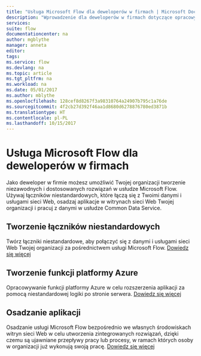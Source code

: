 ```yaml
---
title: "Usługa Microsoft Flow dla deweloperów w firmach | Microsoft Docs"
description: "Wprowadzenie dla deweloperów w firmach dotyczące opracowywania pod kątem usługi Microsoft Flow."
services: 
suite: flow
documentationcenter: na
author: mgblythe
manager: anneta
editor: 
tags: 
ms.service: flow
ms.devlang: na
ms.topic: article
ms.tgt_pltfrm: na
ms.workload: na
ms.date: 05/01/2017
ms.author: mblythe
ms.openlocfilehash: 128cef8d8267f3a98310764a24907b795c1a76de
ms.sourcegitcommit: 4f2cb27d392f46aa1d8680d6278876780ed3871b
ms.translationtype: HT
ms.contentlocale: pl-PL
ms.lasthandoff: 10/15/2017
---
```

# <a name="microsoft-flow-for-enterprise-developers"></a>Usługa Microsoft Flow dla deweloperów w firmach
Jako deweloper w firmie możesz umożliwić Twojej organizacji tworzenie niezawodnych i dostosowanych rozwiązań w usłudze Microsoft Flow. Używaj łączników niestandardowych, które łączą się z Twoimi danymi i usługami sieci Web, osadzaj aplikacje w witrynach sieci Web Twojej organizacji i pracuj z danymi w usłudze Common Data Service.

## <a name="build-custom-connectors"></a>Tworzenie łączników niestandardowych
Twórz łączniki niestandardowe, aby połączyć się z danymi i usługami sieci Web Twojej organizacji za pośrednictwem usługi Microsoft Flow. [Dowiedz się więcej](register-custom-api.md)

## <a name="build-azure-functions"></a>Tworzenie funkcji platformy Azure
Opracowywanie funkcji platformy Azure w celu rozszerzenia aplikacji za pomocą niestandardowej logiki po stronie serwera. [Dowiedz się więcej](https://powerapps.microsoft.com/blog/using-azure-functions-in-powerapps/)

## <a name="embed-apps"></a>Osadzanie aplikacji
Osadzanie usługi Microsoft Flow bezpośrednio we własnych środowiskach witryn sieci Web w celu utworzenia zintegrowanych rozwiązań, dzięki czemu są ujawniane przepływy pracy lub procesy, w ramach których osoby w organizacji już wykonują swoją pracę. [Dowiedz się więcej](embed-flow-dev.md)


